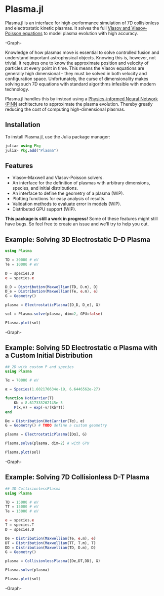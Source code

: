 # Plasma.jl

Plasma.jl is an interface for high-performance simulation of 7D collisionless and electrostatic kinetic plasmas. It solves the full [Vlasov and Vlasov-Poisson equations](https://en.wikipedia.org/wiki/Vlasov_equation) to model plasma evolution with high accuracy.

-Graph-

Knowledge of how plasmas move is essential to solve controlled fusion and understand important astrophysical objects. Knowing this is, however, not trivial. It requires one to know the approximate position and velocity of particles at every point in time. This means the Vlasov equations are generally high dimensional – they must be solved in both velocity and configuration space. Unfortunately, the curse of dimensionality makes solving such 7D equations with standard algorithms infesible with modern technology.

Plasma.jl handles this by instead using a [Physics-informed Neural Network (PINN](https://arxiv.org/abs/2107.09443) architecture to approximate the plasma evolution. Thereby greatly reducing the cost of computing high-dimensional plasmas.

## Installation

To install Plasma.jl, use the Julia package manager:

```julia
julia> using Pkg
julia> Pkg.add("Plasma")
```

## Features

- Vlasov-Maxwell and Vlasov-Poisson solvers.
- An interface for the definition of plasmas with arbitrary dimensions, species, and initial distributions.
- An interface to define the geometry of a plasma (WIP).
- Plotting functions for easy analysis of results.
- Validation methods to evaluate error in models (WIP).
- Distributed GPU support (WIP).

**This package is still a work in progress!** Some of these features might still have bugs. So feel free to create an issue and we'll try to help you out.

## Example: Solving 3D Electrostatic D-D Plasma

```julia
using Plasma

TD = 30000 # eV
Te = 10000 # eV

D = species.D
e = species.e

D_D = Distribution(Maxwellian(TD, D.m), D)
D_e = Distribution(Maxwellian(Te, e.m), e)
G = Geometry()

plasma = ElectrostaticPlasma([D_D, D_e], G)

sol = Plasma.solve(plasma, dim=2, GPU=false)

Plasma.plot(sol)
```

-Graph-

## Example: Solving 5D Electrostatic α Plasma with a Custom Initial Distribution

```julia
## 2D with custom P and species
using Plasma

Tα = 70000 # eV

α = Species(1.602176634e-19, 6.6446562e-27)

function HotCarrier(T)
    Kb = 8.617333262145e-5
    P(x,v) = exp(-v/(Kb*T))
end

Dα = Distribution(HotCarrier(Tα), α)
G = Geometry() # TODO define a custom geometry

plasma = ElectrostaticPlasma([Dα], G)

Plasma.solve(plasma, dim=2) # with GPU

Plasma.plot(sol)
```

-Graph-

## Example: Solving 7D Collisionless D-T Plasma

```julia
## 3D CollisionlessPlasma
using Plasma

TD = 15000 # eV
TT = 15000 # eV
Te = 13000 # eV

e = species.e
T = species.T
D = species.D

De = Distribution(Maxwellian(Te, e.m), e)
DT = Distribution(Maxwellian(TT, T.m), T)
DD = Distribution(Maxwellian(TD, D.m), D)
G = Geometry()

plasma = CollisionlessPlasma([De,DT,DD], G)

Plasma.solve(plasma)

Plasma.plot(sol)
```

-Graph-
